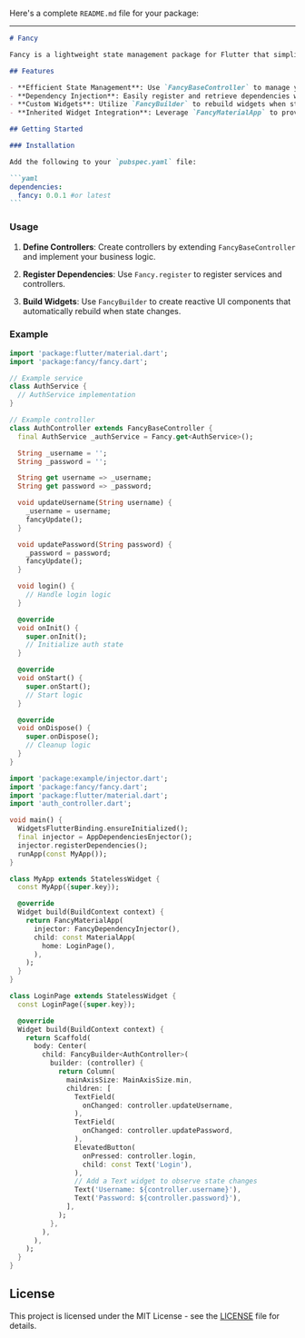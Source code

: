 Here's a complete `README.md` file for your package:

---

````markdown
# Fancy

Fancy is a lightweight state management package for Flutter that simplifies controller management and dependency injection. Inspired by frameworks like GetX, Fancy provides a streamlined way to manage state, dependencies, and UI updates with minimal boilerplate.

## Features

- **Efficient State Management**: Use `FancyBaseController` to manage your application's state with built-in support for initialization, cleanup, and listener management.
- **Dependency Injection**: Easily register and retrieve dependencies with `Fancy`, allowing for straightforward dependency management and service location.
- **Custom Widgets**: Utilize `FancyBuilder` to rebuild widgets when state changes, integrating seamlessly with your controllers.
- **Inherited Widget Integration**: Leverage `FancyMaterialApp` to provide a consistent context for dependency injection across your app.

## Getting Started

### Installation

Add the following to your `pubspec.yaml` file:

```yaml
dependencies:
  fancy: 0.0.1 #or latest
```
````

### Usage

1. **Define Controllers**: Create controllers by extending `FancyBaseController` and implement your business logic.

2. **Register Dependencies**: Use `Fancy.register` to register services and controllers.

3. **Build Widgets**: Use `FancyBuilder` to create reactive UI components that automatically rebuild when state changes.

### Example

```dart
import 'package:flutter/material.dart';
import 'package:fancy/fancy.dart';

// Example service
class AuthService {
  // AuthService implementation
}

// Example controller
class AuthController extends FancyBaseController {
  final AuthService _authService = Fancy.get<AuthService>();

  String _username = '';
  String _password = '';

  String get username => _username;
  String get password => _password;

  void updateUsername(String username) {
    _username = username;
    fancyUpdate();
  }

  void updatePassword(String password) {
    _password = password;
    fancyUpdate();
  }

  void login() {
    // Handle login logic
  }

  @override
  void onInit() {
    super.onInit();
    // Initialize auth state
  }

  @override
  void onStart() {
    super.onStart();
    // Start logic
  }

  @override
  void onDispose() {
    super.onDispose();
    // Cleanup logic
  }
}

import 'package:example/injector.dart';
import 'package:fancy/fancy.dart';
import 'package:flutter/material.dart';
import 'auth_controller.dart';

void main() {
  WidgetsFlutterBinding.ensureInitialized();
  final injector = AppDependenciesEnjector();
  injector.registerDependencies();
  runApp(const MyApp());
}

class MyApp extends StatelessWidget {
  const MyApp({super.key});

  @override
  Widget build(BuildContext context) {
    return FancyMaterialApp(
      injector: FancyDependencyInjector(),
      child: const MaterialApp(
        home: LoginPage(),
      ),
    );
  }
}

class LoginPage extends StatelessWidget {
  const LoginPage({super.key});

  @override
  Widget build(BuildContext context) {
    return Scaffold(
      body: Center(
        child: FancyBuilder<AuthController>(
          builder: (controller) {
            return Column(
              mainAxisSize: MainAxisSize.min,
              children: [
                TextField(
                  onChanged: controller.updateUsername,
                ),
                TextField(
                  onChanged: controller.updatePassword,
                ),
                ElevatedButton(
                  onPressed: controller.login,
                  child: const Text('Login'),
                ),
                // Add a Text widget to observe state changes
                Text('Username: ${controller.username}'),
                Text('Password: ${controller.password}'),
              ],
            );
          },
        ),
      ),
    );
  }
}


```

## License

This project is licensed under the MIT License - see the [LICENSE](LICENSE) file for details.
